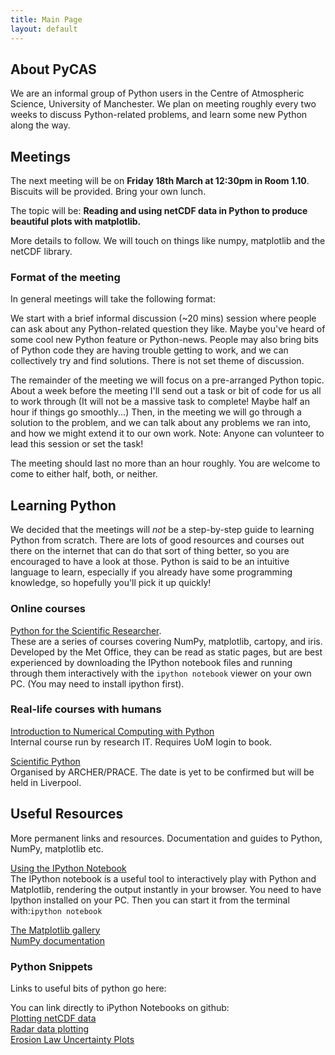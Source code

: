 ```yaml
---
title: Main Page
layout: default
---
```


## About PyCAS

We are an informal group of Python users in the Centre of Atmospheric Science, University of Manchester. We plan on meeting roughly every two weeks to discuss Python-related problems, and learn some new Python along the way.

## Meetings

The next meeting will be on **Friday 18th March at 12:30pm in Room 1.10**. Biscuits will be provided. Bring your own lunch.

The topic will be: **Reading and using netCDF data in Python to produce beautiful plots with matplotlib.**

More details to follow. We will touch on things like numpy, matplotlib and the netCDF library.

### Format of the meeting
In general meetings will take the following format:

We start with a brief informal discussion (~20 mins) session where people can ask about any Python-related question they like. Maybe you've heard of some cool new Python feature or Python-news. People may also bring bits of Python code they are having trouble getting to work, and we can collectively try and find solutions. There is not set theme of discussion.

The remainder of the meeting we will focus on a pre-arranged Python topic. About a week before the meeting I'll send out a task or bit of code for us all to work through (It will not be a massive task to complete! Maybe half an hour if things go smoothly...) Then, in the meeting we will go through a solution to the problem, and we can talk about any problems we ran into, and how we might extend it to our own work. Note: Anyone can volunteer to lead this session or set the task!

The meeting should last no more than an hour roughly. You are welcome to come to either half, both, or neither.


## Learning Python
We decided that the meetings will *not* be a step-by-step guide to learning Python from scratch. There are lots of good resources and courses out there on the internet that can do that sort of thing better, so you are encouraged to have a look at those. Python is said to be an intuitive language to learn, especially if you already have some programming knowledge, so hopefully you'll pick it up quickly!

### Online courses

[Python for the Scientific Researcher](http://atmoscoders.github.io/courses).<br>
These are a series of courses covering NumPy, matplotlib, cartopy, and iris. Developed by the Met Office, they can be read as static pages, but are best experienced by downloading the IPython notebook files and running through them interactively with the `ipython notebook` viewer on your own PC. (You may need to install ipython first).

### Real-life courses with humans

[Introduction to Numerical Computing with Python](https://app.manchester.ac.uk/training/profile.aspx?unitid=5299&parentId=83&returnId=83&returntxt=Return+To+Calendar&returnQs=%3forg%3d0%26view%3d1%26sdate%3d01%2f03%2f2016) <br>
Internal course run by research IT. Requires UoM login to book.

[Scientific Python](https://www.archer.ac.uk/training/)<br>
Organised by ARCHER/PRACE. The date is yet to be confirmed but will be held in Liverpool. 

## Useful Resources

More permanent links and resources. Documentation and guides to Python, NumPy, matplotlib etc.

[Using the IPython Notebook](http://ipython.org/notebook.html)<br>
The IPython notebook is a useful tool to interactively play with Python and Matplotlib, rendering the output instantly in your browser. You need to have Ipython installed on your PC. Then you can start it from the terminal with:`ipython notebook`

[The Matplotlib gallery](http://matplotlib.org/gallery.html)<br>
[NumPy documentation](http://docs.scipy.org/doc/)

### Python Snippets

Links to useful bits of python go here:

You can link directly to iPython Notebooks on github:<br>
[Plotting netCDF data](https://nbviewer.jupyter.org/github/AtmosCoders/PyCAS/blob/gh-pages/netCDF_example1.ipynb)<br>
[Radar data plotting](https://nbviewer.jupyter.org/github/AtmosCoders/PyCAS/blob/gh-pages/Radar_data_plot.ipynb) <br>
[Erosion Law Uncertainty Plots](https://nbviewer.jupyter.org/github/decvalts/PyCAS/blob/gh-pages/ErosionLawUncertainty.ipynb) 

